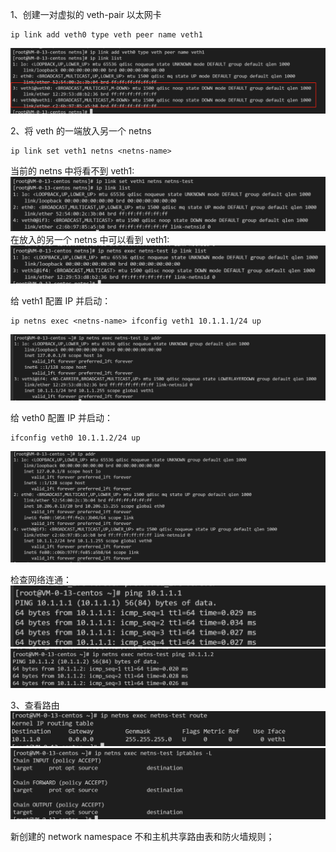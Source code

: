 
1、创建一对虚拟的 veth-pair 以太网卡
```shell
ip link add veth0 type veth peer name veth1
```
![img.png](img.png)

2、将 veth 的一端放入另一个 netns
```shell
ip link set veth1 netns <netns-name>
```
当前的 netns 中将看不到 veth1:
![img_1.png](img_1.png)
在放入的另一个 netns 中可以看到 veth1:
![img_2.png](img_2.png)

给 veth1 配置 IP 并启动：
```shell
ip netns exec <netns-name> ifconfig veth1 10.1.1.1/24 up
```
![img_4.png](img_4.png)

给 veth0 配置 IP 并启动：
```shell
ifconfig veth0 10.1.1.2/24 up
```
![img_5.png](img_5.png)

检查网络连通：
![img_6.png](img_6.png)
![img_7.png](img_7.png)

3、查看路由
![img_8.png](img_8.png)
![img_9.png](img_9.png)

新创建的 network namespace 不和主机共享路由表和防火墙规则；
